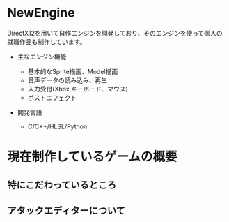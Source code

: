 # NewEngine
DirectX12を用いて自作エンジンを開発しており、そのエンジンを使って個人の就職作品も制作しています。
- 主なエンジン機能
   - 基本的なSprite描画、Model描画
   - 音声データの読み込み、再生
   - 入力受付(Xbox,キーボード、マウス)
   - ポストエフェクト
  
- 開発言語
   - C/C++/HLSL/Python

# 現在制作しているゲームの概要


## 特にこだわっているところ


## アタックエディターについて
